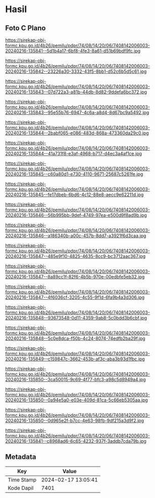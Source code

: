 # Hasil

## Foto C Plano

https://sirekap-obj-formc.kpu.go.id/4b26/pemilu/pdpr/74/08/14/20/06/7408142006003-20240216-135841--5d1b4a17-6bf8-4fe3-8a61-d51b69bdf9fc.jpg

https://sirekap-obj-formc.kpu.go.id/4b26/pemilu/pdpr/74/08/14/20/06/7408142006003-20240216-135842--23226a30-3332-43f5-8bb1-d52c6b5d5c61.jpg

https://sirekap-obj-formc.kpu.go.id/4b26/pemilu/pdpr/74/08/14/20/06/7408142006003-20240216-135843--07d722a3-a81b-44db-8d82-9ddefa6bc372.jpg

https://sirekap-obj-formc.kpu.go.id/4b26/pemilu/pdpr/74/08/14/20/06/7408142006003-20240216-135843--95e55b76-6947-4c6a-a8d4-8d67bc9a5492.jpg

https://sirekap-obj-formc.kpu.go.id/4b26/pemilu/pdpr/74/08/14/20/06/7408142006003-20240216-135844--2babf065-e086-483d-868a-473360da29c0.jpg

https://sirekap-obj-formc.kpu.go.id/4b26/pemilu/pdpr/74/08/14/20/06/7408142006003-20240216-135844--41a731f8-e3af-4968-b717-d4ec3a4af1ce.jpg

https://sirekap-obj-formc.kpu.go.id/4b26/pemilu/pdpr/74/08/14/20/06/7408142006003-20240216-135845--c60a80d1-e730-4110-9671-25687c5261fe.jpg

https://sirekap-obj-formc.kpu.go.id/4b26/pemilu/pdpr/74/08/14/20/06/7408142006003-20240216-135845--fe17dbeb-6bd6-4c12-88e8-aecc9e62211d.jpg

https://sirekap-obj-formc.kpu.go.id/4b26/pemilu/pdpr/74/08/14/20/06/7408142006003-20240216-135846--56b995bb-9def-4749-97ea-e500d9f8ad9b.jpg

https://sirekap-obj-formc.kpu.go.id/4b26/pemilu/pdpr/74/08/14/20/06/7408142006003-20240216-135846--a186340b-a00c-457b-8dd7-a3921f6d3caa.jpg

https://sirekap-obj-formc.kpu.go.id/4b26/pemilu/pdpr/74/08/14/20/06/7408142006003-20240216-135847--485e9f10-4825-4635-8cc9-bc3712aac367.jpg

https://sirekap-obj-formc.kpu.go.id/4b26/pemilu/pdpr/74/08/14/20/06/7408142006003-20240216-135847--8a89cc1f-82f6-4b5b-970e-00edbfe5eb32.jpg

https://sirekap-obj-formc.kpu.go.id/4b26/pemilu/pdpr/74/08/14/20/06/7408142006003-20240216-135847--4f6036cf-3205-4c55-9f1d-6fa9b4a3d306.jpg

https://sirekap-obj-formc.kpu.go.id/4b26/pemilu/pdpr/74/08/14/20/06/7408142006003-20240216-135848--93673548-0d11-4359-9ab8-5c0bdd3b6cbf.jpg

https://sirekap-obj-formc.kpu.go.id/4b26/pemilu/pdpr/74/08/14/20/06/7408142006003-20240216-135848--5c0e8dca-f50b-4c24-8074-74edfb2ba29f.jpg

https://sirekap-obj-formc.kpu.go.id/4b26/pemilu/pdpr/74/08/14/20/06/7408142006003-20240216-135849--c159847c-3662-453b-af3c-aba3b93d1fbc.jpg

https://sirekap-obj-formc.kpu.go.id/4b26/pemilu/pdpr/74/08/14/20/06/7408142006003-20240216-135850--3ca50015-9c69-4f77-bfc3-a98c5d8949a4.jpg

https://sirekap-obj-formc.kpu.go.id/4b26/pemilu/pdpr/74/08/14/20/06/7408142006003-20240216-135850--0a94e5a0-e03e-409d-81ca-5c66eb5305aa.jpg

https://sirekap-obj-formc.kpu.go.id/4b26/pemilu/pdpr/74/08/14/20/06/7408142006003-20240216-135850--0d965e2f-b7cc-4e63-98fb-9df215a3d9f2.jpg

https://sirekap-obj-formc.kpu.go.id/4b26/pemilu/pdpr/74/08/14/20/06/7408142006003-20240216-135841--c8968ad6-6c65-4232-937f-3addb7cda79b.jpg


## Metadata

| Key        | Value               |
| ---------- | ------------------- |
| Time Stamp | 2024-02-17 13:05:41 |
| Kode Dapil | 7401                |



